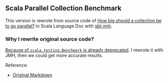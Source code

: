 ## Scala Parallel Collection Benchmark

This version is rewrote from source code of [How big should a collection be to go parallel?](http://docs.scala-lang.org/overviews/parallel-collections/performance.html#how-big-should-a-collection-be-to-go-parallel) in Scala Language Doc with [sbt-jmh](https://github.com/ktoso/sbt-jmh).

### Why I rewrite original source code? 
[Because of `scala.testing.Benchmark` is already deprecated](https://github.com/scala/docs.scala-lang/issues/752). I rewrote it with JMH, then we could get more accurate results. 

Reference: 
* [Original Markdown](https://github.com/scala/docs.scala-lang/blob/44840f5/_overviews/parallel-collections/performance.md#how-big-should-a-collection-be-to-go-parallel)
